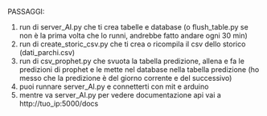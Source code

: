 PASSAGGI:

1. run di server_AI.py che ti crea tabelle e database (o flush_table.py se non è la prima volta che lo runni, andrebbe fatto andare ogni 30 min)
2. run di create_storic_csv.py che ti crea o ricompila il csv dello storico (dati_parchi.csv)
3. run di csv_prophet.py che svuota la tabella predizione, allena e fa le predizioni di prophet
   e le mette nel database nella tabella predizione (ho messo che la predizione è del giorno corrente e del successivo)
4. puoi runnare server_AI.py e connetterti con mit e arduino
5. mentre va server_AI.py per vedere documentazione api vai a http://tuo_ip:5000/docs
